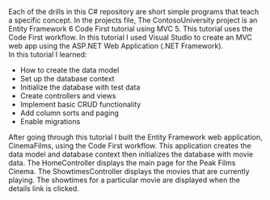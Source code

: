Each of the drills in this C# repository are short simple programs that teach a specific concept.
In the projects file, The ContosoUniversity project is an Entity Framework 6 Code First tutorial using MVC 5.  This tutorial uses the Code First workflow.  In this tutorial I used Visual Studio to create an MVC web app using the ASP.NET Web Application (.NET Framework).  
In this tutorial I learned:
- How to create the data model
- Set up the database context
- Initialize the database with test data
- Create controllers and views
- Implement basic CRUD functionality
- Add column sorts and paging
- Enable migrations

After going through this tutorial I built the Entity Framework web application, CinemaFilms, using the Code First workflow.  This application creates the data model and database context then initializes the database with movie data.  The HomeController displays the main page for the Peak Films Cinema.  The ShowtimesController displays the movies that are currently playing.  The showtimes for a particular movie are displayed when the details link is clicked. 
 
